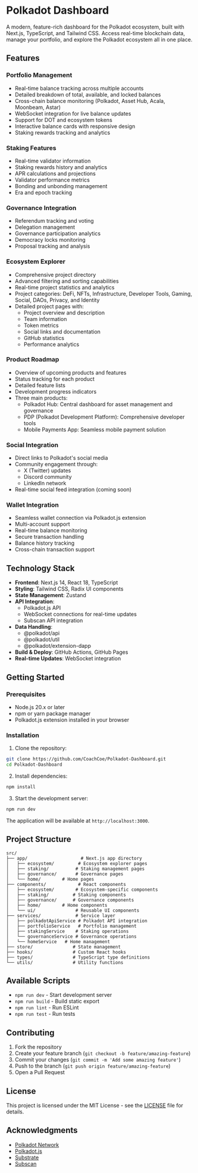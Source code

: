 # Polkadot Dashboard

A modern, feature-rich dashboard for the Polkadot ecosystem, built with Next.js, TypeScript, and Tailwind CSS. Access real-time blockchain data, manage your portfolio, and explore the Polkadot ecosystem all in one place.

## Features

### Portfolio Management
- Real-time balance tracking across multiple accounts
- Detailed breakdown of total, available, and locked balances
- Cross-chain balance monitoring (Polkadot, Asset Hub, Acala, Moonbeam, Astar)
- WebSocket integration for live balance updates
- Support for DOT and ecosystem tokens
- Interactive balance cards with responsive design
- Staking rewards tracking and analytics

### Staking Features
- Real-time validator information
- Staking rewards history and analytics
- APR calculations and projections
- Validator performance metrics
- Bonding and unbonding management
- Era and epoch tracking

### Governance Integration
- Referendum tracking and voting
- Delegation management
- Governance participation analytics
- Democracy locks monitoring
- Proposal tracking and analysis

### Ecosystem Explorer
- Comprehensive project directory
- Advanced filtering and sorting capabilities
- Real-time project statistics and analytics
- Project categories: DeFi, NFTs, Infrastructure, Developer Tools, Gaming, Social, DAOs, Privacy, and Identity
- Detailed project pages with:
  - Project overview and description
  - Team information
  - Token metrics
  - Social links and documentation
  - GitHub statistics
  - Performance analytics

### Product Roadmap
- Overview of upcoming products and features
- Status tracking for each product
- Detailed feature lists
- Development progress indicators
- Three main products:
  - Polkadot Hub: Central dashboard for asset management and governance
  - PDP (Polkadot Development Platform): Comprehensive developer tools
  - Mobile Payments App: Seamless mobile payment solution

### Social Integration
- Direct links to Polkadot's social media
- Community engagement through:
  - X (Twitter) updates
  - Discord community
  - LinkedIn network
- Real-time social feed integration (coming soon)

### Wallet Integration
- Seamless wallet connection via Polkadot.js extension
- Multi-account support
- Real-time balance monitoring
- Secure transaction handling
- Balance history tracking
- Cross-chain transaction support

## Technology Stack

- **Frontend**: Next.js 14, React 18, TypeScript
- **Styling**: Tailwind CSS, Radix UI components
- **State Management**: Zustand
- **API Integration**: 
  - Polkadot.js API
  - WebSocket connections for real-time updates
  - Subscan API integration
- **Data Handling**: 
  - @polkadot/api
  - @polkadot/util
  - @polkadot/extension-dapp
- **Build & Deploy**: GitHub Actions, GitHub Pages
- **Real-time Updates**: WebSocket integration

## Getting Started

### Prerequisites
- Node.js 20.x or later
- npm or yarn package manager
- Polkadot.js extension installed in your browser

### Installation

1. Clone the repository:
```bash
git clone https://github.com/CoachCoe/Polkadot-Dashboard.git
cd Polkadot-Dashboard
```

2. Install dependencies:
```bash
npm install
```

3. Start the development server:
```bash
npm run dev
```

The application will be available at `http://localhost:3000`.

## Project Structure

```
src/
├── app/                    # Next.js app directory
│   ├── ecosystem/         # Ecosystem explorer pages
│   ├── staking/          # Staking management pages
│   ├── governance/       # Governance pages
│   └── home/        # Home pages
├── components/            # React components
│   ├── ecosystem/        # Ecosystem-specific components
│   ├── staking/         # Staking components
│   ├── governance/      # Governance components
│   ├── home/        # Home components
│   └── ui/               # Reusable UI components
├── services/             # Service layer
│   ├── polkadotApiService # Polkadot API integration
│   ├── portfolioService   # Portfolio management
│   ├── stakingService    # Staking operations
│   └── governanceService # Governance operations
│   └── homeService   # Home management
├── store/               # State management
├── hooks/               # Custom React hooks
├── types/               # TypeScript type definitions
└── utils/               # Utility functions
```

## Available Scripts

- `npm run dev` - Start development server
- `npm run build` - Build static export
- `npm run lint` - Run ESLint
- `npm run test` - Run tests

## Contributing

1. Fork the repository
2. Create your feature branch (`git checkout -b feature/amazing-feature`)
3. Commit your changes (`git commit -m 'Add some amazing feature'`)
4. Push to the branch (`git push origin feature/amazing-feature`)
5. Open a Pull Request

## License

This project is licensed under the MIT License - see the [LICENSE](LICENSE) file for details.

## Acknowledgments

- [Polkadot Network](https://polkadot.network/)
- [Polkadot.js](https://polkadot.js.org/)
- [Substrate](https://substrate.io/)
- [Subscan](https://subscan.io/)